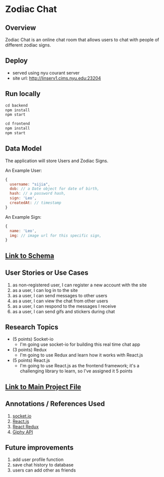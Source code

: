 # Zodiac Chat

## Overview

Zodiac Chat is an online chat room that allows users to chat with people of different zodiac signs.

## Deploy

* served using nyu courant server
* site url: http://linserv1.cims.nyu.edu:23204

## Run locally

```javascript
cd backend
npm install
npm start

cd frontend
npm install
npm start
```

## Data Model

The application will store Users and Zodiac Signs.

An Example User:

```javascript
{
  username: "sijia",
  dob: // a Date object for date of birth,
  hash: // a password hash,
  sign: 'Leo',
  createdAt: // timestamp
}
```

An Example Sign:

```javascript
{
  name: 'Leo',
  img: // image url for this specific sign,
}
```

## [Link to Schema](./backend/db.js)

## User Stories or Use Cases

1. as non-registered user, I can register a new account with the site
2. as a user, I can log in to the site
3. as a user, I can send messages to other users
4. as a user, I can view the chat from other users
5. as a user, I can respond to the messages I receive
6. as a user, I can send gifs and stickers during chat

## Research Topics

- (5 points) Socket-io
  - I'm going use socket-io for building this real time chat app
- (3 points) Redux
  - I'm going to use Redux and learn how it works with React.js
- (5 points) React.js
  - I'm going to use React.js as the frontend framework; it's a challenging library to learn, so I've assigned it 5 points

## [Link to Main Project File](backend/app.js)

## Annotations / References Used

1. [socket.io](https://socket.io/get-started/chat/)
2. [React.js](https://reactjs.org/tutorial/tutorial.html)
3. [React Redux](https://react-redux.js.org/introduction/quick-start)
4. [Giphy API](https://developers.giphy.com/docs/api/endpoint#search)

## Future improvements
 1. add user profile function
 2. save chat history to database
 3. users can add other as friends
